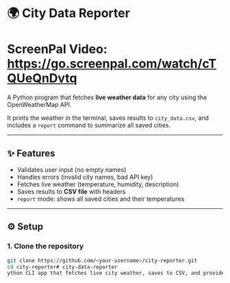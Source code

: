 # 🌍 City Data Reporter 
# ScreenPal Video: https://go.screenpal.com/watch/cTQUeQnDvtq 

A Python program that fetches **live weather data** for any city using the OpenWeatherMap API.  

It prints the weather in the terminal, saves results to `city_data.csv`, and includes a `report` command to summarize all saved cities.  

---

## ✨ Features  
- Validates user input (no empty names)  
- Handles errors (invalid city names, bad API key)  
- Fetches live weather (temperature, humidity, description)  
- Saves results to **CSV file** with headers  
- `report` mode: shows all saved cities and their temperatures  

---

## ⚙️ Setup  

### 1. Clone the repository  
```bash
git clone https://github.com/<your-username>/city-reporter.git
cd city-reporter# city-data-reporter
ython CLI app that fetches live city weather, saves to CSV, and provides a report summary using OpenWeatherMap API.

